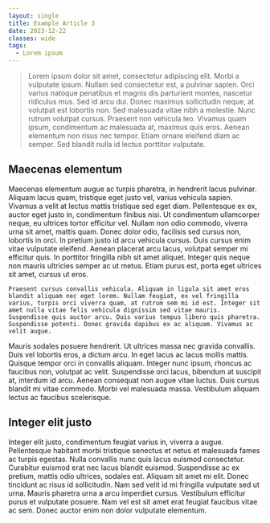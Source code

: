 ```yaml
---
layout: single
title: Example Article 3
date: 2023-12-22
classes: wide
tags:
  - Lorem ipsum
---
```


> Lorem ipsum dolor sit amet, consectetur adipiscing elit. Morbi a vulputate ipsum. Nullam sed consectetur est, a pulvinar sapien. Orci varius natoque penatibus et magnis dis parturient montes, nascetur ridiculus mus. Sed id arcu dui. Donec maximus sollicitudin neque, at volutpat est lobortis non. Sed malesuada vitae nibh a molestie. Nunc rutrum volutpat cursus. Praesent non vehicula leo. Vivamus quam ipsum, condimentum ac malesuada at, maximus quis eros. Aenean elementum non risus nec tempor. Etiam ornare eleifend diam ac semper. Sed blandit nulla id lectus porttitor vulputate.

## Maecenas elementum

Maecenas elementum augue ac turpis pharetra, in hendrerit lacus pulvinar. Aliquam lacus quam, tristique eget justo vel, varius vehicula sapien. Vivamus a velit at lectus mattis tristique sed eget diam. Pellentesque ex ex, auctor eget justo in, condimentum finibus nisi. Ut condimentum ullamcorper neque, eu ultrices tortor efficitur vel. Nullam non odio commodo, viverra urna sit amet, mattis quam. Donec dolor odio, facilisis sed cursus non, lobortis in orci. In pretium justo id arcu vehicula cursus. Duis cursus enim vitae vulputate eleifend. Aenean placerat arcu lacus, volutpat semper mi efficitur quis. In porttitor fringilla nibh sit amet aliquet. Integer quis neque non mauris ultricies semper ac ut metus. Etiam purus est, porta eget ultrices sit amet, cursus ut eros.

```
Praesent cursus convallis vehicula. Aliquam in ligula sit amet eros blandit aliquam nec eget lorem. Nullam feugiat, ex vel fringilla varius, turpis orci viverra quam, at rutrum sem mi id est. Integer sit amet nulla vitae felis vehicula dignissim sed vitae mauris. Suspendisse quis auctor arcu. Duis varius tempus libero quis pharetra. Suspendisse potenti. Donec gravida dapibus ex ac aliquam. Vivamus ac velit augue.
```

Mauris sodales posuere hendrerit. Ut ultrices massa nec gravida convallis. Duis vel lobortis eros, a dictum arcu. In eget lacus ac lacus mollis mattis. Quisque tempor orci in convallis aliquam. Integer nunc ipsum, rhoncus ac faucibus non, volutpat ac velit. Suspendisse orci lacus, bibendum at suscipit at, interdum id arcu. Aenean consequat non augue vitae luctus. Duis cursus blandit mi vitae commodo. Morbi vel malesuada massa. Vestibulum aliquam lectus ac faucibus scelerisque.

## Integer elit justo

Integer elit justo, condimentum feugiat varius in, viverra a augue. Pellentesque habitant morbi tristique senectus et netus et malesuada fames ac turpis egestas. Nulla convallis nunc quis lacus euismod consectetur. Curabitur euismod erat nec lacus blandit euismod. Suspendisse ac ex pretium, mattis odio ultrices, sodales est. Aliquam sit amet mi elit. Donec tincidunt ac risus id sollicitudin. Nam sed velit id mi fringilla vulputate sed ut urna. Mauris pharetra urna a arcu imperdiet cursus. Vestibulum efficitur purus et vulputate posuere. Nam vel est sit amet erat feugiat faucibus vitae ac sem. Donec auctor enim non dolor vulputate elementum.